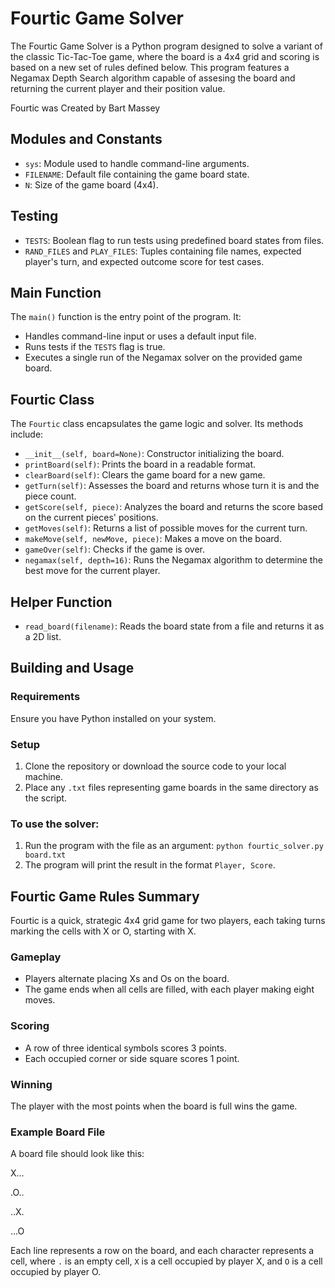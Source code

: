 # Fourtic Game Solver

The Fourtic Game Solver is a Python program designed to solve a variant of the classic Tic-Tac-Toe game, where the board is a 4x4 grid and scoring is based on a new set of rules defined below. This program features a Negamax Depth Search algorithm capable of assesing the board and returning the current player and their position value.

Fourtic was Created by Bart Massey

## Modules and Constants

- `sys`: Module used to handle command-line arguments.
- `FILENAME`: Default file containing the game board state.
- `N`: Size of the game board (4x4).

## Testing

- `TESTS`: Boolean flag to run tests using predefined board states from files.
- `RAND_FILES` and `PLAY_FILES`: Tuples containing file names, expected player's turn, and expected outcome score for test cases.

## Main Function

The `main()` function is the entry point of the program. It:

- Handles command-line input or uses a default input file.
- Runs tests if the `TESTS` flag is true.
- Executes a single run of the Negamax solver on the provided game board.

## Fourtic Class

The `Fourtic` class encapsulates the game logic and solver. Its methods include:

- `__init__(self, board=None)`: Constructor initializing the board.
- `printBoard(self)`: Prints the board in a readable format.
- `clearBoard(self)`: Clears the game board for a new game.
- `getTurn(self)`: Assesses the board and returns whose turn it is and the piece count.
- `getScore(self, piece)`: Analyzes the board and returns the score based on the current pieces' positions.
- `getMoves(self)`: Returns a list of possible moves for the current turn.
- `makeMove(self, newMove, piece)`: Makes a move on the board.
- `gameOver(self)`: Checks if the game is over.
- `negamax(self, depth=16)`: Runs the Negamax algorithm to determine the best move for the current player.

## Helper Function

- `read_board(filename)`: Reads the board state from a file and returns it as a 2D list.

## Building and Usage

### Requirements

Ensure you have Python installed on your system.

### Setup

1. Clone the repository or download the source code to your local machine.
2. Place any `.txt` files representing game boards in the same directory as the script.

### To use the solver:

1. Run the program with the file as an argument: `python fourtic_solver.py board.txt`
2. The program will print the result in the format `Player, Score`.

## Fourtic Game Rules Summary

Fourtic is a quick, strategic 4x4 grid game for two players, each taking turns marking the cells with X or O, starting with X.

### Gameplay

- Players alternate placing Xs and Os on the board.
- The game ends when all cells are filled, with each player making eight moves.

### Scoring

- A row of three identical symbols scores 3 points.
- Each occupied corner or side square scores 1 point.

### Winning

The player with the most points when the board is full wins the game.

### Example Board File

A board file should look like this:

X...

.O..

..X.

...O

Each line represents a row on the board, and each character represents a cell, where `.` is an empty cell, `X` is a cell occupied by player X, and `O` is a cell occupied by player O.
